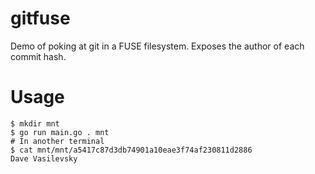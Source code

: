 # gitfuse
Demo of poking at git in a FUSE filesystem. Exposes the author of each commit hash.

# Usage

```
$ mkdir mnt
$ go run main.go . mnt
# In another terminal
$ cat mnt/mnt/a5417c87d3db74901a10eae3f74af230811d2886
Dave Vasilevsky
```
